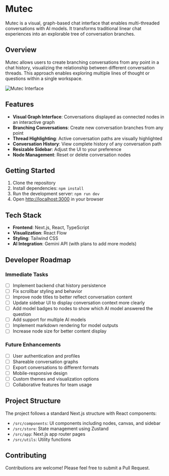 # Mutec

Mutec is a visual, graph-based chat interface that enables multi-threaded conversations with AI models. It transforms traditional linear chat experiences into an explorable tree of conversation branches.

## Overview

Mutec allows users to create branching conversations from any point in a chat history, visualizing the relationship between different conversation threads. This approach enables exploring multiple lines of thought or questions within a single workspace.

![Mutec Interface](https://placeholder-for-screenshot.png)

## Features

- **Visual Graph Interface**: Conversations displayed as connected nodes in an interactive graph
- **Branching Conversations**: Create new conversation branches from any point
- **Thread Highlighting**: Active conversation paths are visually highlighted
- **Conversation History**: View complete history of any conversation path
- **Resizable Sidebar**: Adjust the UI to your preference
- **Node Management**: Reset or delete conversation nodes

## Getting Started

1. Clone the repository
2. Install dependencies: `npm install`
3. Run the development server: `npm run dev`
4. Open [http://localhost:3000](http://localhost:3000) in your browser

## Tech Stack

- **Frontend**: Next.js, React, TypeScript
- **Visualization**: React Flow
- **Styling**: Tailwind CSS
- **AI Integration**: Gemini API (with plans to add more models)

## Developer Roadmap

### Immediate Tasks

- [ ] Implement backend chat history persistence
- [ ] Fix scrollbar styling and behavior
- [ ] Improve node titles to better reflect conversation content
- [ ] Update sidebar UI to display conversation context more clearly
- [ ] Add model badges to nodes to show which AI model answered the question
- [ ] Add support for multiple AI models
- [ ] Implement markdown rendering for model outputs
- [ ] Increase node size for better content display

### Future Enhancements

- [ ] User authentication and profiles
- [ ] Shareable conversation graphs
- [ ] Export conversations to different formats
- [ ] Mobile-responsive design
- [ ] Custom themes and visualization options
- [ ] Collaborative features for team usage

## Project Structure

The project follows a standard Next.js structure with React components:

- `/src/components`: UI components including nodes, canvas, and sidebar
- `/src/store`: State management using Zustand
- `/src/app`: Next.js app router pages
- `/src/utils`: Utility functions

## Contributing

Contributions are welcome! Please feel free to submit a Pull Request.